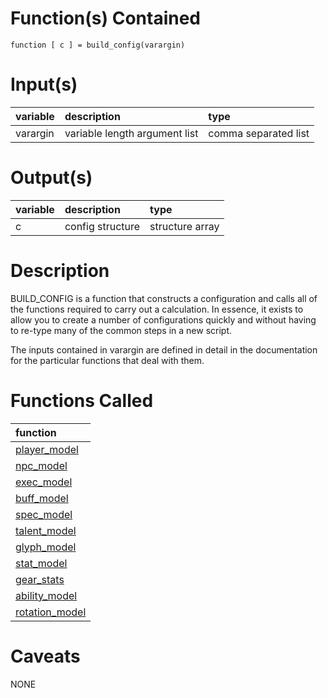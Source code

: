 # Function(s) Contained #

`function [ c ] = build_config(varargin)`

# Input(s) #

| variable | description | type |
|:---------|:------------|:-----|
| varargin | variable length argument list | comma separated list |

# Output(s) #

| variable | description | type |
|:---------|:------------|:-----|
| c		      | config structure | structure array |

# Description #

BUILD\_CONFIG is a function that constructs a configuration and calls all of the
functions required to carry out a calculation. In essence, it exists to allow you to create a number of
configurations quickly and without having to re-type many of the common steps in a new script.

The inputs contained in varargin are defined in detail in the documentation for the particular functions that deal with them.

# Functions Called #
| function |
|:---------|
| [player\_model](player_model.md) |
| [npc\_model](npc_model.md) |
| [exec\_model](exec_model.md) |
| [buff\_model](buff_model.md) |
| [spec\_model](spec_model.md) |
| [talent\_model](talent_model.md)|
| [glyph\_model](glyph_model.md)|
| [stat\_model](stat_model.md)|
| [gear\_stats](gear_stats.md)|
| [ability\_model](ability_model.md)|
| [rotation\_model](rotation_model.md)|

# Caveats #
NONE